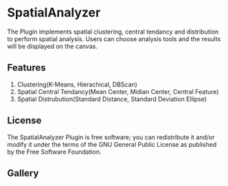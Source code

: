 # SpatialAnalyzer
The Plugin implements spatial clustering, central tendancy and distribution to perform spatial analysis. Users can choose analysis tools and the results will be displayed on the canvas.


## Features
1. Clustering(K-Means, Hierachical, DBScan)
2. Spatial Central Tendancy(Mean Center, Midian Center, Central Feature)
3. Spatial Distrubution(Standard Distance, Standard Deviation Ellipse)

## License
The SpatialAnalyzer Plugin is free software; you can redistribute it and/or modify it under the terms of the GNU General Public License as published by the Free Software Foundation.

## Gallery
